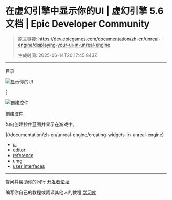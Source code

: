 # 在虚幻引擎中显示你的UI | 虚幻引擎 5.6 文档 | Epic Developer Community

> 原文链接: https://dev.epicgames.com/documentation/zh-cn/unreal-engine/displaying-your-ui-in-unreal-engine
> 
> 生成时间: 2025-06-14T20:17:45.843Z

---

目录

![显示你的UI](https://dev.epicgames.com/community/api/documentation/image/f3edcea8-af14-4822-87ad-c94dc4efc287?resizing_type=fill&width=1920&height=335)

[

![创建控件](https://d1iv7db44yhgxn.cloudfront.net/documentation/images/965db450-11ca-417c-978f-cd23e0d0f0b2/creating-widget-topic.png)

创建控件

如何创建控件蓝图并显示在游戏中。





](/documentation/zh-cn/unreal-engine/creating-widgets-in-unreal-engine)

-   [ui](https://dev.epicgames.com/community/search?query=ui)
-   [editor](https://dev.epicgames.com/community/search?query=editor)
-   [reference](https://dev.epicgames.com/community/search?query=reference)
-   [umg](https://dev.epicgames.com/community/search?query=umg)
-   [user interfaces](https://dev.epicgames.com/community/search?query=user%20interfaces)

* * *

提问并帮助你的同行 [开发者论坛](https://forums.unrealengine.com/categories?tag=unreal-engine)

编写你自己的教程或阅读其他人的教程 [学习库](https://dev.epicgames.com/community/unreal-engine/learning)